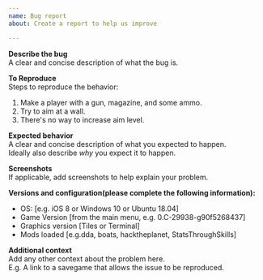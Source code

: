 ```yaml
---
name: Bug report
about: Create a report to help us improve

---
```


**Describe the bug**  
A clear and concise description of what the bug is.

**To Reproduce**  
Steps to reproduce the behavior:
1. Make a player with a gun, magazine, and some ammo.
2. Try to aim at a wall.
3. There's no way to increase aim level.

**Expected behavior**  
A clear and concise description of what you expected to happen.  
Ideally also describe *why* you expect it to happen.

**Screenshots**  
If applicable, add screenshots to help explain your problem.

**Versions and configuration(please complete the following information):**
 - OS: [e.g. iOS 8 or Windows 10 or Ubuntu 18.04]
 - Game Version [from the main menu, e.g. 0.C-29938-g90f5268437]
 - Graphics version [Tiles or Terminal]
 - Mods loaded [e.g.dda, boats, hacktheplanet, StatsThroughSkills]

**Additional context**  
Add any other context about the problem here.  
E.g. A link to a savegame that allows the issue to be reproduced.
